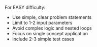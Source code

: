 For EASY difficulty:
- Use simple, clear problem statements
- Limit to 1-2 input parameters
- Avoid complex logic and nested loops
- Focus on single concept application
- Include 2-3 simple test cases 